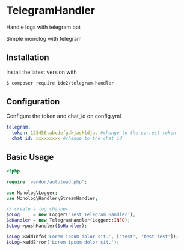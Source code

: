 # TelegramHandler
Handle logs with telegram bot

Simple monolog with telegram


## Installation

Install the latest version with

```bash
$ composer require ide2/telegram-handler
```
## Configuration

Configure the token and chat_id on config.yml

```yml
telegram:
  token: 123456:abcdefgdkjaskldjas #change to the correct token
  chat_id: xxxxxxxxx #change to the chat id
```

## Basic Usage

```php
<?php

require 'vendor/autoload.php';

use Monolog\Logger;
use Monolog\Handler\StreamHandler;

// create a log channel
$oLog     = new Logger('Test Telegram Handler');
$oHandler = new TelegramHandler(Logger::INFO);
$oLog->pushHandler($oHandler);

$oLog->addInfo('Lorem ipsum dolor sit.', ['test', 'test test']);
$oLog->addError('Lorem ipsum dolor sit.');
```
